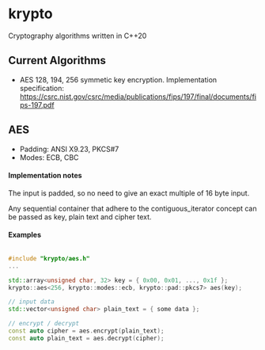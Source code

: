# krypto
Cryptography algorithms written in C++20

## Current Algorithms
* AES 128, 194, 256 symmetic key encryption. Implementation specification: <https://csrc.nist.gov/csrc/media/publications/fips/197/final/documents/fips-197.pdf>



## AES
* Padding: ANSI X9.23, PKCS#7
* Modes: ECB, CBC

#### Implementation notes

The input is padded, so no need to give an exact multiple of 16 byte input.  

Any sequential container that adhere to the contiguous_iterator concept can be passed as key, plain text and cipher text. 

#### Examples 

```c++

#include "krypto/aes.h"
...

std::array<unsigned char, 32> key = { 0x00, 0x01, ..., 0x1f };
krypto::aes<256, krypto::modes::ecb, krypto::pad::pkcs7> aes(key);

// input data
std::vector<unsigned char> plain_text = { some data };

// encrypt / decrypt 
const auto cipher = aes.encrypt(plain_text);
const auto plain_text = aes.decrypt(cipher);

```
